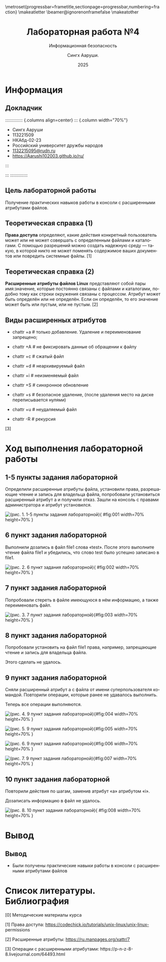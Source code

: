 ﻿---
## Front matter
lang: ru-RU
title: Лабораторная работа №4
subtitle: Информационная безопасность
author:
  - Сингх Ааруши.
institute:
  - Российский университет дружбы народов, Москва, Россия
date: 2025

## i18n babel
babel-lang: russian
babel-otherlangs: english

## Formatting pdf
toc: false
toc-title: Содержание
slide_level: 2
aspectratio: 169
section-titles: true
theme: metropolis
header-includes:
 - \metroset{progressbar=frametitle,sectionpage=progressbar,numbering=fraction}
 - '\makeatletter'
 - '\beamer@ignorenonframefalse'
 - '\makeatother'
---

# Информация

## Докладчик

:::::::::::::: {.columns align=center}
::: {.column width="70%"}

  * Сингх Ааруши
  * 113221509
  * НКАбд-02-23
  * Российский университет дружбы народов
  * [1132215095@rudn.ru](mailto:1132215095@rudn.ru)
  * <https://Aarushi102003.github.io/ru/>

:::

:::
::::::::::::::

## Цель лабораторной работы

Получение практических навыков работы в консоли с расширенными атрибутами 
файлов.

## Теоретическая справка (1)

**Права доступа** определяют, какие действия конкретный пользователь может или не может совершать с определенным файлами и каталогами. С помощью разрешений можно создать надежную среду — такую, в которой никто не может поменять содержимое ваших документов или повредить системные файлы. [1]

## Теоретическая справка (2)

**Расширенные атрибуты файлов Linux** представляют собой пары 
имя:значение, которые постоянно связаны с файлами и каталогами, подобно 
тому как строки окружения связаны с процессом. Атрибут может быть 
определён или не определён. Если он определён, то его значение может быть 
или пустым, или не пустым. [2]

## Виды расширенных атрибутов

- chattr +a # только добавление. Удаление и переименование запрещено;

- chattr +A # не фиксировать данные об обращении к файлу

- chattr +c # сжатый файл

- chattr +d # неархивируемый файл

- chattr +i # неизменяемый файл

- chattr +S # синхронное обновление

- chattr +s # безопасное удаление, (после удаления место на диске переписывается нулями)

- chattr +u # неудаляемый файл

- chattr -R # рекурсия

[3]

# Ход выполнения лабораторной работы

## 1-5 пункты задания лабораторной 

Определили расширенные атрибуты файла, установили права, разрешающие чтение и запись для владельца файла, попробовали установиться расширенный атрибут а и получили отказ.
Зашли на консоль с правами администратора и атрибут установился.


![(рис. 1. 1-5 пункты задания лабораторной)](image/1.1.PNG){ 
#fig:001 width=70% height=70% }


## 6 пункт задания лабораторной

Выполнили дозапись в файл file1 слова «test».
После этого выполните чтение файла file1 и убедились, что слово test было успешно записано в file1.

![(рис. 2. 6 пункт задания лабораторной)](image/1.2.PNG){ 
#fig:002 width=70% height=70% }


## 7 пункт задания лабораторной

Попробовали стереть в файле имеющуюся в нём информацию, а также переименовать файл.

![(рис. 3. 7 пункт задания лабораторной)](image/1.3.PNG){#fig:003 
width=70% height=70% }

## 8 пункт задания лабораторной

Попробовали установить на файл file1 права, например, запрещающие чтение и запись для владельца файла. 

Этого сделать не удалось.

## 9 пункт задания лабораторной

Сняли расширенный атрибут a с файла от имени суперпользователя командой.
Повторили операции, которые ранее не удавалось выполнить. 

Теперь все операции выполняются.

![(рис. 4. 9 пункт задания лабораторной)](image/1.4.PNG){#fig:004 
width=70% height=70% }

![(рис. 5. 9 пункт задания лабораторной)](image/1.5.PNG){#fig:005 
width=70% height=70% }

![(рис. 6. 9 пункт задания лабораторной)](image/1.6.PNG){#fig:006 
width=70% height=70% }

![(рис. 7. 9 пункт задания лабораторной)](image/1.7.PNG){#fig:007 
width=70% height=70% }

## 10 пункт задания лабораторной

Повторили действия по шагам, заменив атрибут «a» атрибутом «i».

Дозаписать информацию в файл не удалось.

![(рис. 8. 10 пункт задания лабораторной)](image/1.8.PNG){ #fig:008 
width=70% height=70% }


# Вывод

## Вывод

- Были получены практические навыки работы в консоли с расширенными атрибутами файлов

# Список литературы. Библиография

[0] Методические материалы курса

[1] Права доступа: https://codechick.io/tutorials/unix-linux/unix-linux-
permissions

[2] Расширенные атрибуты: https://ru.manpages.org/xattr/7

[3] Операции с расширенными атрибутами: https://p-n-z-8-
8.livejournal.com/64493.html
